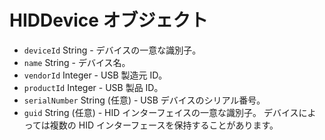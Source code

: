 # HIDDevice オブジェクト

* `deviceId` String - デバイスの一意な識別子。
* `name` String - デバイス名。
* `vendorId` Integer - USB 製造元 ID。
* `productId` Integer - USB 製品 ID。
* `serialNumber` String (任意) - USB デバイスのシリアル番号。
* `guid` String (任意) - HID インターフェイスの一意な識別子。  デバイスによっては複数の HID インターフェースを保持することがあります。
